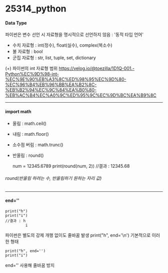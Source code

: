 # 25314_python

#### Data Type

파이썬은 변수 선언 시 자료형을 명시적으로 선언하지 않음 : '동적 타입 언어'
- 수치 자료형 : int(정수), float(실수), complex(복소수)
- 불 자료형 : bool
- 군집 자료형 : str, list, tuple, set, dictionary

(+) 파이썬의 int 자료형 범위 <https://velog.io/@toezilla/1D1Q-001.-Python%EC%9D%98-int-%EC%9E%90%EB%A3%8C%ED%98%95%EC%9D%80-%EC%96%B4%EB%96%BB%EA%B2%8C-%EB%B2%94%EC%9C%84%EA%B0%80-%EB%AC%B4%EC%A0%9C%ED%95%9C%EC%9D%BC%EA%B9%8C>

****

#### import math

- 올림 : math.ceil()
- 내림 : math.floor()
- 소수점 버림 : math.trunc()
- 반올림 : round()

    num = 12345.6789
    print(round(num, 2))
    //결과 : 12345.68
    
###### round(반올림 하려는 수, 반올림하기 원하는 자리 값)


****

#### end=''

    print("h")
    print("i")
    //결과 : h
             i

파이썬은 별도의 강제 개행 없이도 줄바꿈 발생
print("h", end='\n') 기본적으로 이러한 형태

    print("h", end='')
    print("i")

end='' 사용해 줄바꿈 방지
